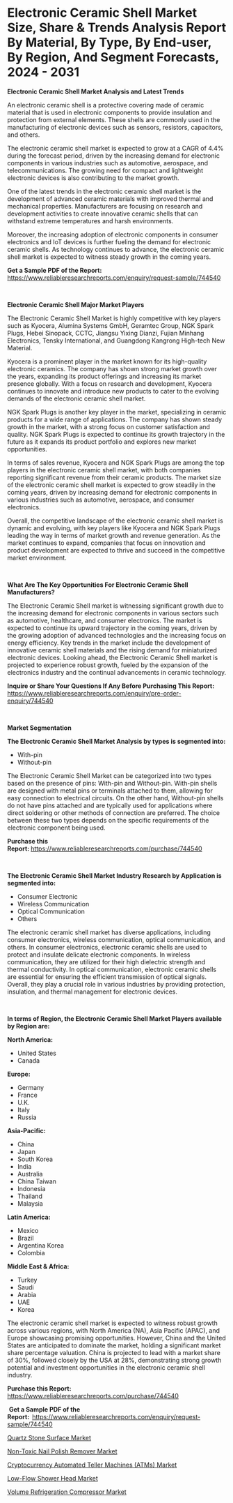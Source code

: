 <p><h1>Electronic Ceramic Shell Market Size, Share & Trends Analysis Report By Material, By Type, By End-user, By Region, And Segment Forecasts, 2024 - 2031</h1></p><p><strong>Electronic Ceramic Shell Market Analysis and Latest Trends</strong></p>
<p><p>An electronic ceramic shell is a protective covering made of ceramic material that is used in electronic components to provide insulation and protection from external elements. These shells are commonly used in the manufacturing of electronic devices such as sensors, resistors, capacitors, and others.</p><p>The electronic ceramic shell market is expected to grow at a CAGR of 4.4% during the forecast period, driven by the increasing demand for electronic components in various industries such as automotive, aerospace, and telecommunications. The growing need for compact and lightweight electronic devices is also contributing to the market growth.</p><p>One of the latest trends in the electronic ceramic shell market is the development of advanced ceramic materials with improved thermal and mechanical properties. Manufacturers are focusing on research and development activities to create innovative ceramic shells that can withstand extreme temperatures and harsh environments.</p><p>Moreover, the increasing adoption of electronic components in consumer electronics and IoT devices is further fueling the demand for electronic ceramic shells. As technology continues to advance, the electronic ceramic shell market is expected to witness steady growth in the coming years.</p></p>
<p><strong>Get a Sample PDF of the Report:&nbsp;</strong> <a href="https://www.reliableresearchreports.com/enquiry/request-sample/744540">https://www.reliableresearchreports.com/enquiry/request-sample/744540</a></p>
<p>&nbsp;</p>
<p><strong>Electronic Ceramic Shell Major Market Players</strong></p>
<p><p>The Electronic Ceramic Shell Market is highly competitive with key players such as Kyocera, Alumina Systems GmbH, Geramtec Group, NGK Spark Plugs, Hebei Sinopack, CCTC, Jiangsu Yixing Dianzi, Fujian Minhang Electronics, Tensky International, and Guangdong Kangrong High-tech New Material.</p><p>Kyocera is a prominent player in the market known for its high-quality electronic ceramics. The company has shown strong market growth over the years, expanding its product offerings and increasing its market presence globally. With a focus on research and development, Kyocera continues to innovate and introduce new products to cater to the evolving demands of the electronic ceramic shell market.</p><p>NGK Spark Plugs is another key player in the market, specializing in ceramic products for a wide range of applications. The company has shown steady growth in the market, with a strong focus on customer satisfaction and quality. NGK Spark Plugs is expected to continue its growth trajectory in the future as it expands its product portfolio and explores new market opportunities.</p><p>In terms of sales revenue, Kyocera and NGK Spark Plugs are among the top players in the electronic ceramic shell market, with both companies reporting significant revenue from their ceramic products. The market size of the electronic ceramic shell market is expected to grow steadily in the coming years, driven by increasing demand for electronic components in various industries such as automotive, aerospace, and consumer electronics.</p><p>Overall, the competitive landscape of the electronic ceramic shell market is dynamic and evolving, with key players like Kyocera and NGK Spark Plugs leading the way in terms of market growth and revenue generation. As the market continues to expand, companies that focus on innovation and product development are expected to thrive and succeed in the competitive market environment.</p></p>
<p>&nbsp;</p>
<p><strong>What Are The Key Opportunities For Electronic Ceramic Shell Manufacturers?</strong></p>
<p><p>The Electronic Ceramic Shell market is witnessing significant growth due to the increasing demand for electronic components in various sectors such as automotive, healthcare, and consumer electronics. The market is expected to continue its upward trajectory in the coming years, driven by the growing adoption of advanced technologies and the increasing focus on energy efficiency. Key trends in the market include the development of innovative ceramic shell materials and the rising demand for miniaturized electronic devices. Looking ahead, the Electronic Ceramic Shell market is projected to experience robust growth, fueled by the expansion of the electronics industry and the continual advancements in ceramic technology.</p></p>
<p><strong>Inquire or Share Your Questions If Any Before Purchasing This Report:</strong> <a href="https://www.reliableresearchreports.com/enquiry/pre-order-enquiry/744540">https://www.reliableresearchreports.com/enquiry/pre-order-enquiry/744540</a></p>
<p>&nbsp;</p>
<p><strong>Market Segmentation</strong></p>
<p><strong>The Electronic Ceramic Shell Market Analysis by types is segmented into:</strong></p>
<p><ul><li>With-pin</li><li>Without-pin</li></ul></p>
<p><p>The Electronic Ceramic Shell Market can be categorized into two types based on the presence of pins: With-pin and Without-pin. With-pin shells are designed with metal pins or terminals attached to them, allowing for easy connection to electrical circuits. On the other hand, Without-pin shells do not have pins attached and are typically used for applications where direct soldering or other methods of connection are preferred. The choice between these two types depends on the specific requirements of the electronic component being used.</p></p>
<p><strong>Purchase this Report:&nbsp;</strong><a href="https://www.reliableresearchreports.com/purchase/744540">https://www.reliableresearchreports.com/purchase/744540</a></p>
<p>&nbsp;</p>
<p><strong>The Electronic Ceramic Shell Market Industry Research by Application is segmented into:</strong></p>
<p><ul><li>Consumer Electronic</li><li>Wireless Communication</li><li>Optical Communication</li><li>Others</li></ul></p>
<p><p>The electronic ceramic shell market has diverse applications, including consumer electronics, wireless communication, optical communication, and others. In consumer electronics, electronic ceramic shells are used to protect and insulate delicate electronic components. In wireless communication, they are utilized for their high dielectric strength and thermal conductivity. In optical communication, electronic ceramic shells are essential for ensuring the efficient transmission of optical signals. Overall, they play a crucial role in various industries by providing protection, insulation, and thermal management for electronic devices.</p></p>
<p>&nbsp;</p>
<p><strong>In terms of Region, the Electronic Ceramic Shell Market Players available by Region are:</strong></p>
<p>
    <p> <strong> North America: </strong>
        <ul>
            <li>United States</li>
            <li>Canada</li>
        </ul>
        </p> 
    <p> <strong> Europe: </strong>
        <ul>
            <li>Germany</li>
            <li>France</li>
            <li>U.K.</li>
            <li>Italy</li>
            <li>Russia</li>
        </ul>
        </p> 
    <p> <strong> Asia-Pacific: </strong>
        <ul>
            <li>China</li>
            <li>Japan</li>
            <li>South Korea</li>
            <li>India</li>
            <li>Australia</li>
            <li>China Taiwan</li>
            <li>Indonesia</li>
            <li>Thailand</li>
            <li>Malaysia</li>
        </ul>
        </p> 
    <p> <strong> Latin America: </strong>
        <ul>
            <li>Mexico</li>
            <li>Brazil</li>
            <li>Argentina Korea</li>
            <li>Colombia</li>
        </ul>
        </p> 
    <p> <strong> Middle East & Africa: </strong>
        <ul>
            <li>Turkey</li>
            <li>Saudi</li>
            <li>Arabia</li>
            <li>UAE</li>
            <li>Korea</li>
        </ul>
    </p>
    </p>
<p><p>The electronic ceramic shell market is expected to witness robust growth across various regions, with North America (NA), Asia Pacific (APAC), and Europe showcasing promising opportunities. However, China and the United States are anticipated to dominate the market, holding a significant market share percentage valuation. China is projected to lead with a market share of 30%, followed closely by the USA at 28%, demonstrating strong growth potential and investment opportunities in the electronic ceramic shell industry.</p></p>
<p><strong>Purchase this Report: </strong><a href="https://www.reliableresearchreports.com/purchase/744540">https://www.reliableresearchreports.com/purchase/744540</a></p>
<p>&nbsp;<strong>Get a Sample PDF of the Report:&nbsp;&nbsp;</strong><a href="https://www.reliableresearchreports.com/enquiry/request-sample/744540">https://www.reliableresearchreports.com/enquiry/request-sample/744540</a></p>
<p><strong></strong></p>
<p><p><a href="https://full-wildebeest-80b.notion.site/Quartz-Stone-Surface-Market-Share-Market-New-Trends-Analysis-Report-By-Type-By-Application-By-En-1ac947969e344f2a8021ab4380347268">Quartz Stone Surface Market</a></p><p><a href="https://view.publitas.com/reportprime-1/non-toxic-nail-polish-remover-market-size-share-trends-analysis-report-by-material-by-type-by-end-user-by-region-and-segment-forecasts-2024-2031/">Non-Toxic Nail Polish Remover Market</a></p><p><a href="https://flame-sidecar-702.notion.site/Cryptocurrency-Automated-Teller-Machines-ATMs-Market-Size-Market-Share-and-Global-Market-Analysis-1934ed28f0014c9c902bfb65be5faf22">Cryptocurrency Automated Teller Machines (ATMs) Market</a></p><p><a href="https://view.publitas.com/reportprime-1/low-flow-shower-head-market-research-report-provides-thorough-industry-overview-which-offers-an-in-depth-analysis-of-product-trends-and-new-market-divisions/">Low-Flow Shower Head Market</a></p><p><a href="https://pretty-mail-caf.notion.site/Volume-Refrigeration-Compressor-Market-Size-Growth-and-Forecast-from-2024-2031-fdb02048bb6841d4823a7d49733e29f8">Volume Refrigeration Compressor Market</a></p></p>
